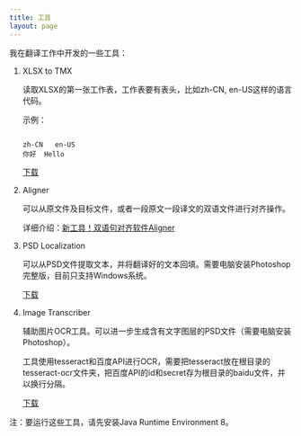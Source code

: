 ```yaml
---
title: 工具
layout: page
---
```


我在翻译工作中开发的一些工具：


1. XLSX to TMX

	读取XLSX的第一张工作表，工作表要有表头，比如zh-CN, en-US这样的语言代码。

	示例：

	```

	zh-CN	en-US
	你好	Hello
	```
	
	[下载](https://github.com/xulihang/Translation-Tools/releases/download/v1.0/XLSXToTMX.jar)
	
2. Aligner

	可以从原文件及目标文件，或者一段原文一段译文的双语文件进行对齐操作。

	详细介绍：[新工具！双语句对齐软件Aligner](/zh/new-tool-bitext-aligner/)
	
3. PSD Localization

	可以从PSD文件提取文本，并将翻译好的文本回填。需要电脑安装Photoshop完整版，目前只支持Windows系统。

	[下载](https://github.com/xulihang/Translation-Tools/releases/download/v1.0/PSDLocalization.zip)
	
4. Image Transcriber

	辅助图片OCR工具。可以进一步生成含有文字图层的PSD文件（需要电脑安装Photoshop）。
	
	工具使用tesseract和百度API进行OCR，需要把tesseract放在根目录的tesseract-ocr文件夹，把百度API的id和secret存为根目录的baidu文件，并以换行分隔。
		
	[下载](https://github.com/xulihang/ImageTranscriber/releases/download/v1.0/ImageTranscriber.zip)

注：要运行这些工具，请先安装Java Runtime Environment 8。